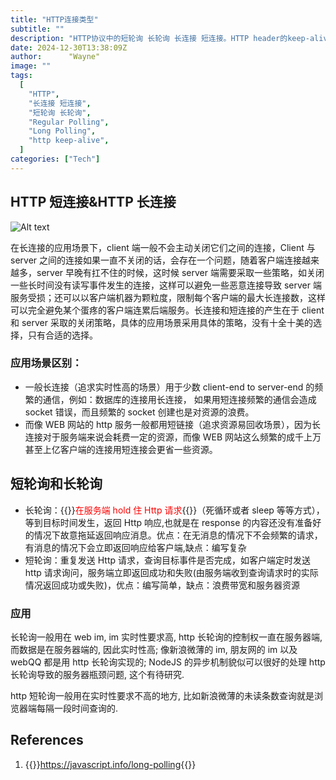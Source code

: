 ```yaml
---
title: "HTTP连接类型"
subtitle: ""
description: "HTTP协议中的短轮询 长轮询 长连接 短连接。HTTP header的keep-alive。"
date: 2024-12-30T13:38:09Z
author:      "Wayne"
image: ""
tags:
  [
    "HTTP",
    "长连接 短连接",
    "短轮询 长轮询",
    "Regular Polling",
    "Long Polling",
    "http keep-alive",
  ]
categories: ["Tech"]
---
```


## HTTP 短连接&HTTP 长连接

![Alt text](/img/HTTP连接类型.png)

在长连接的应用场景下，client 端一般不会主动关闭它们之间的连接，Client 与 server 之间的连接如果一直不关闭的话，会存在一个问题，随着客户端连接越来越多，server 早晚有扛不住的时候，这时候 server 端需要采取一些策略，如关闭一些长时间没有读写事件发生的连接，这样可以避免一些恶意连接导致 server 端服务受损；还可以以客户端机器为颗粒度，限制每个客户端的最大长连接数，这样可以完全避免某个蛋疼的客户端连累后端服务。长连接和短连接的产生在于 client 和 server 采取的关闭策略，具体的应用场景采用具体的策略，没有十全十美的选择，只有合适的选择。

### 应用场景区别：

- 一般长连接（追求实时性高的场景）用于少数 client-end to server-end 的频繁的通信，例如：数据库的连接用长连接， 如果用短连接频繁的通信会造成 socket 错误，而且频繁的 socket 创建也是对资源的浪费。
- 而像 WEB 网站的 http 服务一般都用短链接（追求资源易回收场景），因为长连接对于服务端来说会耗费一定的资源，而像 WEB 网站这么频繁的成千上万甚至上亿客户端的连接用短连接会更省一些资源。

## 短轮询和长轮询

- 长轮询：{{<rawhtml>}}<span style="color:red;">在服务端 hold 住 Http 请求</span>{{</rawhtml>}}（死循环或者 sleep 等等方式），等到目标时间发生，返回 Http 响应,也就是在 response 的内容还没有准备好的情况下故意拖延返回响应消息。优点：在无消息的情况下不会频繁的请求，有消息的情况下会立即返回响应给客户端,缺点：编写复杂
- 短轮询：重复发送 Http 请求，查询目标事件是否完成，如客户端定时发送 http 请求询问，服务端立即返回成功和失败(由服务端收到查询请求时的实际情况返回成功或失败)，优点：编写简单，缺点：浪费带宽和服务器资源

### 应用

长轮询一般用在 web im, im 实时性要求高, http 长轮询的控制权一直在服务器端, 而数据是在服务器端的, 因此实时性高; 像新浪微薄的 im, 朋友网的 im 以及 webQQ 都是用 http 长轮询实现的; NodeJS 的异步机制貌似可以很好的处理 http 长轮询导致的服务器瓶颈问题, 这个有待研究.

http 短轮询一般用在实时性要求不高的地方, 比如新浪微薄的未读条数查询就是浏览器端每隔一段时间查询的.

## References

1. {{<rawhtml>}}<a href="https://javascript.info/long-polling" target="_blank">https://javascript.info/long-polling</a>{{</rawhtml>}}
